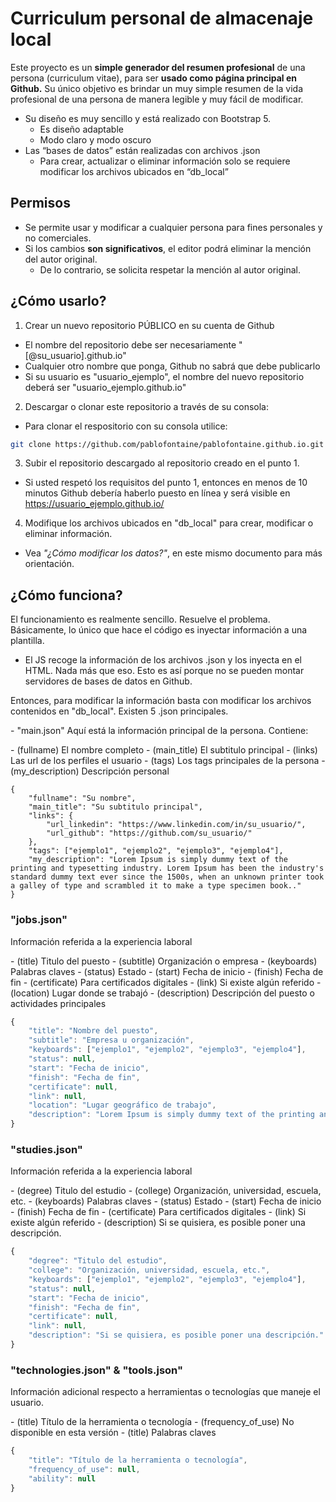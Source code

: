 # Curriculum personal de almacenaje local

Este proyecto es un **simple generador del resumen profesional** de una persona (curriculum vitae), para ser **usado como página principal en Github.**
Su único objetivo es brindar un muy simple resumen de la vida profesional de una persona de manera legible y muy fácil de modificar.

* Su diseño es muy sencillo y está realizado con Bootstrap 5.
  * Es diseño adaptable
  * Modo claro y modo oscuro
* Las “bases de datos” están realizadas con archivos .json
  * Para crear, actualizar o eliminar información solo se requiere modificar los archivos ubicados en “db\_local”

## Permisos

* Se permite usar y modificar a cualquier persona para fines personales y no comerciales.
* Si los cambios **son significativos**, el editor podrá eliminar la mención del autor original.
  * De lo contrario, se solicita respetar la mención al autor original.

## ¿Cómo usarlo?

1. Crear un nuevo repositorio PÚBLICO en su cuenta de Github

* El nombre del repositorio debe ser necesariamente "\[@su\_usuario\].github.io"
* Cualquier otro nombre que ponga, Github no sabrá que debe publicarlo
* Si su usuario es "usuario\_ejemplo", el nombre del nuevo repositorio deberá ser "usuario\_ejemplo.github.io"

2. Descargar o clonar este repositorio a través de su consola:

* Para clonar el respositorio con su consola utilice:

``` bash
git clone https://github.com/pablofontaine/pablofontaine.github.io.git
```

3. Subir el repositorio descargado al repositorio creado en el punto 1.

* Si usted respetó los requisitos del punto 1, entonces en menos de 10 minutos Github debería haberlo puesto en línea y será visible en <https://usuario_ejemplo.github.io/>

4. Modifique los archivos ubicados en "db_local" para crear, modificar o eliminar información.

* Vea _*"¿Cómo modificar los datos?"*_, en este mismo documento para más orientación.

## ¿Cómo funciona?

El funcionamiento es realmente sencillo. Resuelve el problema. Básicamente, lo único que hace el código es inyectar información a una plantilla.

* El JS recoge la información de los archivos .json y los inyecta en el HTML. Nada más que eso. Esto es así porque no se pueden montar servidores de bases de datos en Github.

Entonces, para modificar la información basta con modificar los archivos contenidos en "db_local".
Existen 5 .json principales.

\- "main.json"
Aquí está la información principal de la persona. Contiene:

\- (fullname) El nombre completo
\- (main_title) El subtitulo principal
\- (links) Las url de los perfiles el usuario
\- (tags) Los tags principales de la persona
\- (my_description) Descripción personal

``` JS
{
    "fullname": "Su nombre",
    "main_title": "Su subtitulo principal",
    "links": {
        "url_linkedin": "https://www.linkedin.com/in/su_usuario/",
        "url_github": "https://github.com/su_usuario/"
    },
    "tags": ["ejemplo1", "ejemplo2", "ejemplo3", "ejemplo4"],
    "my_description": "Lorem Ipsum is simply dummy text of the printing and typesetting industry. Lorem Ipsum has been the industry's standard dummy text ever since the 1500s, when an unknown printer took a galley of type and scrambled it to make a type specimen book.."
}
```

### "jobs.json"

Información referida a la experiencia laboral

\- (title) Titulo del puesto
\- (subtitle) Organización o empresa
\- (keyboards) Palabras claves
\- (status) Estado
\- (start) Fecha de inicio
\- (finish) Fecha de fin
\- (certificate) Para certificados digitales
\- (link) Si existe algún referido
\- (location) Lugar donde se trabajó
\- (description) Descripción del puesto o actividades principales

``` js
{
    "title": "Nombre del puesto",
    "subtitle": "Empresa u organización",
    "keyboards": ["ejemplo1", "ejemplo2", "ejemplo3", "ejemplo4"],
    "status": null,
    "start": "Fecha de inicio",
    "finish": "Fecha de fin",
    "certificate": null,
    "link": null,
    "location": "Lugar geográfico de trabajo",
    "description": "Lorem Ipsum is simply dummy text of the printing and typesetting industry. Lorem Ipsum has been the industry's standard dummy text ever since the 1500s, when an unknown printer took a galley of type and scrambled it to make a type specimen book.."
}
```

### "studies.json"

Información referida a la experiencia laboral

\- (degree) Titulo del estudio
\- (college) Organización, universidad, escuela, etc.
\- (keyboards) Palabras claves
\- (status) Estado
\- (start) Fecha de inicio
\- (finish) Fecha de fin
\- (certificate) Para certificados digitales
\- (link) Si existe algún referido
\- (description) Si se quisiera, es posible poner una descripción.

``` js
{
    "degree": "Titulo del estudio",
    "college": "Organización, universidad, escuela, etc.",
    "keyboards": ["ejemplo1", "ejemplo2", "ejemplo3", "ejemplo4"],
    "status": null,
    "start": "Fecha de inicio",
    "finish": "Fecha de fin",
    "certificate": null,
    "link": null,
    "description": "Si se quisiera, es posible poner una descripción."
}
```

### "technologies.json" & "tools.json"

Información adicional respecto a herramientas o tecnologías que maneje el usuario.

\- (title) Título de la herramienta o tecnología
\- (frequency_of_use) No disponible en esta versión
\- (title) Palabras claves

``` js
{
    "title": "Título de la herramienta o tecnología",
    "frequency_of_use": null,
    "ability": null
}
```
